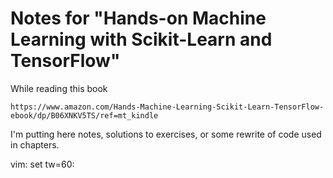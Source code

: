 # Notes for "Hands-on Machine Learning with Scikit-Learn and TensorFlow"

While reading this book
```
https://www.amazon.com/Hands-Machine-Learning-Scikit-Learn-TensorFlow-ebook/dp/B06XNKV5TS/ref=mt_kindle
```
I'm putting here notes, solutions to exercises, or some
rewrite of code used in chapters.

vim: set tw=60:
